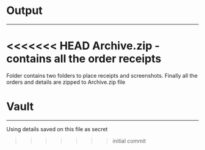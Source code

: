 # Output
---------------
<<<<<<< HEAD
    Archive.zip - contains all the order receipts
=======
Folder contains two folders to place receipts and screenshots. Finally all the orders and details are zipped to Archive.zip file

# Vault
---------------
Using details saved on this file as secret
>>>>>>> initial commit
